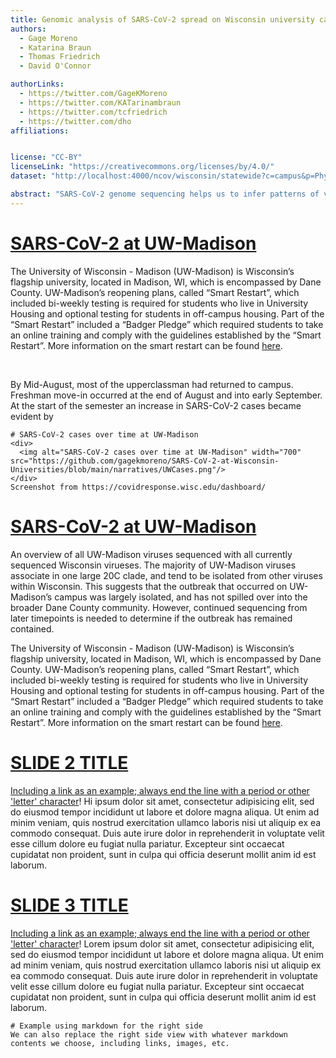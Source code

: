 ```yaml
---
title: Genomic analysis of SARS-CoV-2 spread on Wisconsin university campuses.
authors:
  - Gage Moreno
  - Katarina Braun
  - Thomas Friedrich
  - David O'Connor

authorLinks:
  - https://twitter.com/GageKMoreno
  - https://twitter.com/KATarinambraun
  - https://twitter.com/tcfriedrich
  - https://twitter.com/dho
affiliations: 


license: "CC-BY"  
licenseLink: "https://creativecommons.org/licenses/by/4.0/"
dataset: "http://localhost:4000/ncov/wisconsin/statewide?c=campus&p=Phylogeny" # must be accessible to the auspice server running the narrative

abstract: "SARS-CoV-2 genome sequencing helps us to infer patterns of viral transmission through space and time. Importantly, viral genetic diversity can also be used to infer epidemiological parameters, such as the number of introductions into a community, independent of direct clinical testing. Here we analyze a set of 363 SARS-CoV-2 genomes collected from three Wisconsin university campuses – UW-Madison (n=242), UW-Milwaukee (n=91), and Marquette (n=11). All three of these college campuses have experienced surges in SARS-CoV-2 case counts since the beginning of the fall semester. To date, UW-Madison has reported 3,386 cases, UW-Milwaukee has reported 621 cases, and Marquette has reported 433 cases. Cases rapidly increased on all three of these campuses mid- to late-September and have since largely plateaued."
---
```


<!-- Comment tags like these are not rendered, they're just helpful for you -->
<!-- Known 'gotcha' bug: ensure that links always end in a 'letter' (a period counts). If some kind of text doesn't follow them, it breaks the slide. -->


<!-- ############ SLIDE BREAK ############# -->
<!-- SLIDE 1 -->
<!--  Each slide MUST start with a link to a specific view of the dataset (must match the `dataset` specified above) -->
# [SARS-CoV-2 at UW-Madison](http://localhost:4000/ncov/wisconsin/statewide?c=campus&f_campus=UW-Madison&p=treeonly)

<!-- This is left-side text -->
The University of Wisconsin - Madison (UW-Madison) is Wisconsin’s flagship university, located in Madison, WI, which is encompassed by Dane County. UW-Madison’s reopening plans, called “Smart Restart”, which included bi-weekly testing is required for students who live in University Housing and optional testing for students in off-campus housing. Part of the “Smart Restart” included a “Badger Pledge” which required students to take an online training and comply with the guidelines established by the “Smart Restart”. More information on the smart restart can be found [here](https://covidresponse.wisc.edu/plan/).

<br>

By Mid-August, most of the upperclassman had returned to campus. Freshman move-in occurred at the end of August and into early September. At the start of the semester an increase in SARS-CoV-2 cases became evident by 

<!-- There is right-side text on this slide -->
```auspiceMainDisplayMarkdown
# SARS-CoV-2 cases over time at UW-Madison  
<div>
  <img alt="SARS-CoV-2 cases over time at UW-Madison" width="700" src="https://github.com/gagekmoreno/SARS-CoV-2-at-Wisconsin-Universities/blob/main/narratives/UWCases.png"/>
</div>
Screenshot from https://covidresponse.wisc.edu/dashboard/
```

<!-- ############ SLIDE BREAK ############# -->
<!-- SLIDE 1 -->
<!--  Each slide MUST start with a link to a specific view of the dataset (must match the `dataset` specified above) -->
# [SARS-CoV-2 at UW-Madison](http://localhost:4000/ncov/wisconsin/statewide?c=campus&f_campus=UW-Madison&p=treeonly)

<!-- This is left-side text -->
An overview of all UW-Madison viruses sequenced with all currently sequenced Wisconsin virueses. The majority of UW-Madison viruses associate in one large 20C clade, and tend to be isolated from other viruses within Wisconsin. This suggests that the outbreak that occurred on UW-Madison’s campus was largely isolated, and has not spilled over into the broader Dane County community. However, continued sequencing from later timepoints is needed to determine if the outbreak has remained contained. 


The University of Wisconsin - Madison (UW-Madison) is Wisconsin’s flagship university, located in Madison, WI, which is encompassed by Dane County. UW-Madison’s reopening plans, called “Smart Restart”, which included bi-weekly testing is required for students who live in University Housing and optional testing for students in off-campus housing. Part of the “Smart Restart” included a “Badger Pledge” which required students to take an online training and comply with the guidelines established by the “Smart Restart”. More information on the smart restart can be found [here](https://covidresponse.wisc.edu/plan/).
<!-- There is NO right-side text on this slide -->


<!-- ############ SLIDE BREAK ############# -->
<!-- SLIDE 2 -->
# [SLIDE 2 TITLE](http://localhost:4000/ncov/wisconsin/statewide?branchLabel=aa&c=campus&f_campus=UW-Madison&label=ORF1a:R1170C")

<!-- This is the left-side text -->

[Including a link as an example; always end the line with a period or other 'letter' character](google.com)!
Hi ipsum dolor sit amet, consectetur adipisicing elit, sed do eiusmod tempor incididunt ut labore et dolore magna aliqua. Ut enim ad minim veniam, quis nostrud exercitation ullamco laboris nisi ut aliquip ex ea commodo consequat. Duis aute irure dolor in reprehenderit in voluptate velit esse cillum dolore eu fugiat nulla pariatur. Excepteur sint occaecat cupidatat non proident, sunt in culpa qui officia deserunt mollit anim id est laborum.

<!-- There is NO right-side text on this slide -->
<!-- ############ SLIDE BREAK ############# -->

<!-- SLIDE 3 -->
# [SLIDE 3 TITLE](http://localhost:4000/ncov/wisconsin/statewide?c=campus&f_campus=UW-Madison&mutations=ORF1a:R1170C)

<!-- This is the left-side text -->

[Including a link as an example; always end the line with a period or other 'letter' character](google.com)!
Lorem ipsum dolor sit amet, consectetur adipisicing elit, sed do eiusmod tempor incididunt ut labore et dolore magna aliqua. Ut enim ad minim veniam, quis nostrud exercitation ullamco laboris nisi ut aliquip ex ea commodo consequat. Duis aute irure dolor in reprehenderit in voluptate velit esse cillum dolore eu fugiat nulla pariatur. Excepteur sint occaecat cupidatat non proident, sunt in culpa qui officia deserunt mollit anim id est laborum.

<!-- There is NO right-side text on this slide -->
```auspiceMainDisplayMarkdown
# Example using markdown for the right side  
We can also replace the right side view with whatever markdown contents we choose, including links, images, etc.
```